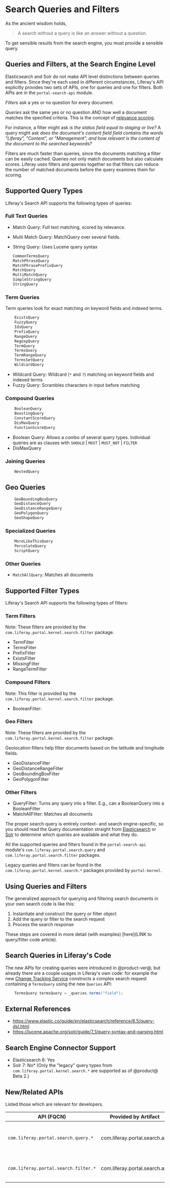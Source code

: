 # Search Queries and Filters

As the ancient wisdom holds, 

> A search without a query is like an answer without a question.

To get sensible results from the search engine, you must provide a sensible
query. 

## Queries and Filters, at the Search Engine Level

Elasticsearch and Solr do not make API level distinctions between queries and
filters. Since they're each used in different circumstances, Liferay's API
explicitly provides two sets of APIs, one for queries and one for filters. Both
APIs are in the `portal-search-api` module.

*Filters* ask a yes or no question for every document. 

*Queries* ask the same yes or no question AND how well a document
matches the specified criteria. This is the concept of 
[relevance scoring](https://www.elastic.co/guide/en/elasticsearch/guide/current/scoring-theory.html).

For instance, a filter might ask _is the status field equal to staging or live?_
A query might ask _does the document's content field field contains the words
"Liferay", "Content", or "Management", and how relevant is the content of the
document to the searched keywords?_

Filters are much faster than queries, since the documents matching a filter can
be easily cached. Queries not only match documents but also calculate scores.
Liferay uses filters and queries together so that filters can reduce the number
of matched documents before the query examines them for scoring.

## Supported Query Types

Liferay's Search API supports the following types of queries:

### Full Text Queries

* Match Query: Full text matching, scored by relevance.
* Multi Match Query: MatchQuery over several fields.
* String Query: Uses Lucene query syntax

    ```java
    CommonTermsQuery
    MatchPhraseQuery
    MatchPhrasePrefixQuery
    MatchQuery
    MultiMatchQuery
    SimpleStringQuery
    StringQuery
    ```
<!--
TODO: Brief desription for each.
-->


### Term Queries

Term queries look for exact matching on keyword fields and indexed terms.

```java
    ExistsQuery
    FuzzyQuery
    IdsQuery
    PrefixQuery
    RangeQuery    
    RegexpQuery
    TermQuery
    TermsQuery
    TermRangeQuery
    TermsSetQuery
    WildcardQuery
```

* Wildcard Query: Wildcard (`*` and `?`) matching on keyword fields and indexed terms
* Fuzzy Query: Scrambles characters in input before matching

<!--
TODO: Cover the rest of Term Queries
-->

### Compound Queries

<!--
TODO: Intro.
-->

```java
    BooleanQuery
    BoostingQuery
    ConstantScoreQuery
    DisMaxQuery
    FunctionScoreQuery
```

* Boolean Query: Allows a combo of several query types. Individual queries are
  as clauses with `SHOULD` | `MUST` | `MUST_NOT` | `FILTER`
* DisMaxQuery

<!--
TODO: Cover the rest of Compound Queries
-->

### Joining Queries

<!--
TODO: Intro.
-->

```java
    NestedQuery
```
<!--
TODO: Cover Joining Queries
-->

## Geo Queries

<!--
TODO: Intro.
-->

```java
    GeoBoundingBoxQuery
    GeoDistanceQuery
    GeoDistanceRangeQuery
    GeoPolygonQuery
    GeoShapeQuery
```

<!--
TODO: Cover Geo Queries
-->

### Specialized Queries

<!--
TODO: Intro.
-->

```java
    MoreLikeThisQuery
    PercolateQuery
    ScriptQuery
```
<!--
TODO: Cover Specialized Queries
-->

### Other Queries

* `MatchAllQuery`: Matches all documents

## Supported Filter Types

Liferay's Search API supports the following types of filters:

### Term Filters

Note: These filters are provided by the `com.liferay.portal.kernel.search.filter` package.

* TermFilter
* TermsFilter
* PrefixFilter
* ExistsFilter
* MissingFilter
* RangeTermFilter

<!--
TODO: Cover Term Filters
-->

### Compound Filters

Note: This filter is provided by the `com.liferay.portal.kernel.search.filter` package.

* BooleanFilter:

<!--
TODO: Cover BooleanFilter
-->

### Geo Filters

Note: These filters are provided by the `com.liferay.portal.kernel.search.filter` package.

Geolocation filters help filter documents based on the latitude
and longitude fields.

* GeoDistanceFilter
* GeoDistanceRangeFilter
* GeoBoundingBoxFilter
* GeoPolygonFilter

<!--
TODO: Cover Geo Filters
-->

### Other Filters

<!--
TODO: Intro Other Filters
-->

* QueryFilter: Turns any query into a filter. E.g., can a BooleanQuery into a BooleanFilter
* MatchAllFilter: Matches all documents

The proper search query is entirely context- and search engine-specific, so you
should read the Query documentation straight from
[Elasticsearch](https://www.elastic.co/guide/en/elasticsearch/reference/6.5/query-dsl.html) 
or 
[Solr](https://lucene.apache.org/solr/guide/7_1/query-syntax-and-parsing.html)
to determine which queries are available and what they do.

All the supported queries and filters found in the `portal-search-api` module's
`com.liferay.portal.search.query` and `com.liferay.portal.search.filter`
packages.

Legacy queries and filters can be found in the `com.liferay.portal.kernel.search.*` packages provided by `portal-kernel`.

## Using Queries and Filters

The generalized approach for querying and filtering search documents in your own
search code is like this:

1.  Instantiate and construct the query or filter object
2.  Add the query or filter to the search request
3.  Process the search response

These steps are covered in more detail (with examples) 
[here](LINK to query/filter code article).

## Search Queries in Liferay's Code

The new APIs for creating queries were introduced in @product-ver@, but already
there are a couple usages in Liferay's own code: for example the new 
[Change Tracking Service](https://github.com/liferay/liferay-portal/blob/7.2.x/modules/apps/change-tracking-service/src/main/java/com/liferay/change/tracking/service/impl/CTEntryLocalServiceImpl.java) 
constructs a complex search request containing a `TermsQuery` using the new
`Queries` API:

```java
    TermsQuery termsQuery = _queries.terms("field");
```

## External References
* <https://www.elastic.co/guide/en/elasticsearch/reference/6.5/query-dsl.html>
* <https://lucene.apache.org/solr/guide/7_1/query-syntax-and-parsing.html>

## Search Engine Connector Support
* Elasticsearch 6: Yes
* Solr 7: No* (Only the "legacy" query types from `com.liferay.portal.kernel.search.*` are supported as of @product@ Beta 2.)

## New/Related APIs
Listed those which are relevant for developers.

API (FQCN) | Provided by Artifact | Notes |
-----------|:--------------------:|:--------:|
`com.liferay.portal.search.query.*` | com.liferay.portal.search.api | The whole ["query" package](https://github.com/liferay/liferay-portal/tree/7.2.x/modules/apps/portal-search/portal-search-api/src/main/java/com/liferay/portal/search/query) is new as of @product_ver@
`com.liferay.portal.search.filter.*` | com.liferay.portal.search.api | The whole ["filter" package](https://github.com/liferay/liferay-portal/tree/7.2.x/modules/apps/portal-search/portal-search-api/src/main/java/com/liferay/portal/search/filter) is new as of @product_ver@
